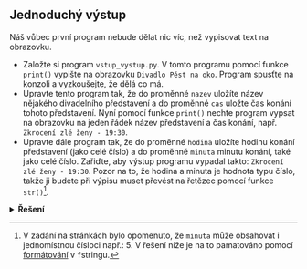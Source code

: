 ## Jednoduchý výstup

Náš vůbec první program nebude dělat nic víc, než vypisovat text na obrazovku.

- Založte si program `vstup_vystup.py`. V tomto programu pomocí funkce `print()` vypište na obrazovku `Divadlo Pěst na
  oko`. Program spusťte na konzoli a vyzkoušejte, že dělá co má.
- Upravte tento program tak, že do proměnné `nazev` uložíte název nějakého divadelního představení a do proměnné `cas`
  uložte čas konání tohoto představení. Nyní pomocí funkce `print()` nechte program vypsat na obrazovku na jeden řádek
  název představení a čas konání, např. `Zkrocení zlé ženy - 19:30`.
- Upravte dále program tak, že do proměnné `hodina` uložíte hodinu konání představení (jako celé číslo) a do proměnné
  `minuta` minutu konání, také jako celé číslo. Zařiďte, aby výstup programu vypadal takto: `Zkrocení zlé ženy - 19:30`.
  Pozor na to, že hodina a minuta je hodnota typu číslo, takže ji budete při výpisu muset převést na řetězec pomocí
  funkce `str()`[^1].

[^1]: V zadání na stránkách bylo opomenuto, že `minuta` může obsahovat i jednomístnou čísloci např.: 5. V řešení níže je
na to pamatováno pomocí [formátování](https://docs.python.org/3/library/string.html#format-specification-mini-language)
v `f`stringu.

<details>
<summary><b>Řešení</b></summary>


```python
# vstup_vystup.py

print('Divadlo Pěst na oko')
nazev = 'Zkrocení zlé ženy'
cas = '19:30'
print(f'{nazev} - {cas}')

hodina = 19
minuta = 30
print(f'{nazev} - {hodina}:{minuta:02}')
```

</details>

